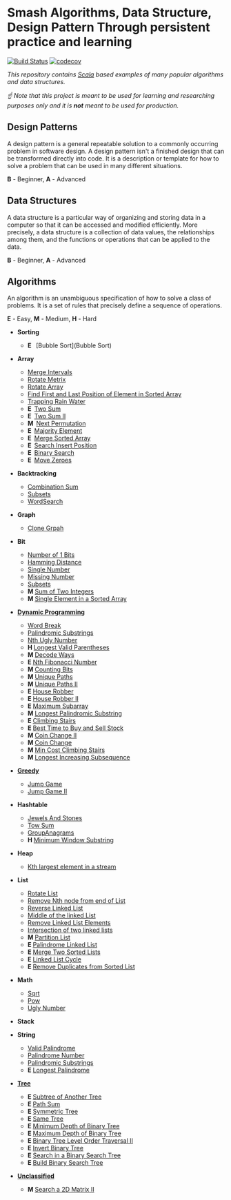 # Smash Algorithms, Data Structure, Design Pattern Through persistent practice and learning

[![Build Status](https://travis-ci.org/markstock7/smash-algorithms.svg?branch=master)](https://travis-ci.org/markstock7/SmashAlgorithms)
[![codecov](https://codecov.io/gh/markstock7/smash-algorithms/branch/master/graph/badge.svg)](https://codecov.io/gh/markstock7/SmashAlgorithms)

*This repository contains [Scala](https://www.scala-lang.org/) based examples of many popular algorithms and data structures.*

*☝ Note that this project is meant to be used for learning and researching purposes 
only and it is **not** meant to be used for production.*

## Design Patterns
A design pattern is a general repeatable solution to a commonly occurring problem in software design. 
A design pattern isn't a finished design that can be transformed directly into code. 
It is a description or template for how to solve a problem that can be used in many different situations.

**B** - Beginner, **A** - Advanced
## Data Structures
A data structure is a particular way of organizing and storing data in a computer so that it can be accessed and modified efficiently.
More precisely, a data structure is a collection of data values, the relationships among them, and the functions or operations that can be applied to the data.

**B** - Beginner, **A** - Advanced
## Algorithms
An algorithm is an unambiguous specification of how to solve a class of problems. 
It is a set of rules that precisely define a sequence of operations.

**E** - Easy, **M** - Medium, **H** - Hard
* **Sorting**
    * **E &nbsp;** [Bubble Sort](Bubble Sort) 
* **Array**
    * [Merge Intervals](https://leetcode.com/problems/merge-intervals)
    * [Rotate Metrix](https://leetcode.com/problems/rotate-image/)
    * [Rotate Array](https://leetcode.com/problems/rotate-array/)
    * [Find First and Last Position of Element in Sorted Array](https://leetcode.com/problems/find-first-and-last-position-of-element-in-sorted-array/)
    * [Trapping Rain Water](https://leetcode.com/problems/trapping-rain-water/)
    * **E &nbsp;**[Two Sum](https://leetcode.com/problems/two-sum/)
    * **E &nbsp;**[Two Sum II](https://leetcode.com/problems/two-sum-ii-input-array-is-sorted/)
    * **M &nbsp;**[Next Permutation](https://github.com/markstock7/smash-algorithms/tree/master/src/main/scala/algorithms/array#next-permutation)
    * **E &nbsp;**[Majority Element](https://github.com/markstock7/smash-algorithms/tree/master/src/main/scala/algorithms/array#majority-element)
    * **E &nbsp;**[Merge Sorted Array](https://github.com/markstock7/smash-algorithms/tree/master/src/main/scala/algorithms/array#merge-sorted-array)
    * **E &nbsp;**[Search Insert Position](https://github.com/markstock7/smash-algorithms/tree/master/src/main/scala/algorithms/array#search-pnsert-position)
    * **E &nbsp;**[Binary Search](https://github.com/markstock7/smash-algorithms/tree/master/src/main/scala/algorithms/array#binary-search) 
    * **E &nbsp;**[Move Zeroes](https://github.com/markstock7/smash-algorithms/tree/master/src/main/scala/algorithms/array#move-zeroes)   
* **Backtracking**
    * [Combination Sum](https://leetcode.com/problems/combination-sum)
    * [Subsets](https://leetcode.com/problems/subsets)
    * [WordSearch](https://leetcode.com/problems/word-search/)
* **Graph**
    * [Clone Grpah](https://leetcode.com/problems/clone-graph)
* **Bit**
    * [Number of 1 Bits](https://leetcode.com/problems/number-of-1-bits/)
    * [Hamming Distance](https://leetcode.com/problems/hamming-distance/)
    * [Single Number](https://leetcode.com/problems/single-number/)
    * [Missing Number](https://leetcode.com/problems/missing-number/)
    * [Subsets](https://leetcode.com/problems/subsets)
    * **M&nbsp;**[Sum of Two Integers](https://github.com/markstock7/smash-algorithms/tree/master/src/main/scala/algorithms/bit#sum-of-two-integers)
    * **M&nbsp;**[Single Element in a Sorted Array](https://github.com/markstock7/smash-algorithms/tree/master/src/main/scala/algorithms/bit#single-element-in-a-sorted-array)
* **[Dynamic Programming](https://github.com/markstock7/smash-algorithms/tree/master/src/main/scala/algorithms/dp)**
    * [Word Break](https://leetcode.com/problems/word-break/)
    * [Palindromic Substrings](https://leetcode.com/problems/palindromic-substrings/)
    * [Nth Ugly Number](https://leetcode.com/problems/ugly-number-ii/)
    * **H&nbsp;**[Longest Valid Parentheses](https://leetcode.com/problems/longest-valid-parentheses)
    * **M&nbsp;**[Decode Ways](https://leetcode.com/problems/decode-ways)
    * **E&nbsp;**[Nth Fibonacci Number](https://github.com/markstock7/smash-algorithms/tree/master/src/main/scala/algorithms/dp#nth-fibonacci-number)
    * **M&nbsp;**[Counting Bits](https://leetcode.com/problems/counting-bits/)
    * **M&nbsp;**[Unique Paths](https://github.com/markstock7/smash-algorithms/tree/master/src/main/scala/algorithms/dp#unique-paths)
    * **M&nbsp;**[Unique Paths II](https://github.com/markstock7/smash-algorithms/tree/master/src/main/scala/algorithms/dp#unique-paths-ii)
    * **E&nbsp;**[House Robber](https://github.com/markstock7/smash-algorithms/tree/master/src/main/scala/algorithms/dp#house-robber)
    * **E&nbsp;**[House Robber II](https://github.com/markstock7/smash-algorithms/tree/master/src/main/scala/algorithms/dp#house-robber-ii)
    * **E&nbsp;**[Maximum Subarray](https://github.com/markstock7/smash-algorithms/tree/master/src/main/scala/algorithms/dp#maximum-subarray)
    * **M&nbsp;**[Longest Palindromic Substring](https://github.com/markstock7/smash-algorithms/tree/master/src/main/scala/algorithms/dp#longest-palindromic-substring)
    * **E&nbsp;**[Climbing Stairs](https://github.com/markstock7/smash-algorithms/tree/master/src/main/scala/algorithms/dp#climbing-stairs)
    * **E&nbsp;**[Best Time to Buy and Sell Stock](https://github.com/markstock7/smash-algorithms/tree/master/src/main/scala/algorithms/dp#best-time-to-buy-and-sell-stock)
    * **M&nbsp;**[Coin Change II](https://github.com/markstock7/smash-algorithms/tree/master/src/main/scala/algorithms/dp#coin-change-ii)
    * **M&nbsp;**[Coin Change](https://github.com/markstock7/smash-algorithms/tree/master/src/main/scala/algorithms/dp#coin-change)
    * **M&nbsp;**[Min Cost Climbing Stairs](https://github.com/markstock7/smash-algorithms/tree/master/src/main/scala/algorithms/dp#min-cost-climbing-stairs)
    * **M&nbsp;**[Longest Increasing Subsequence](https://github.com/markstock7/smash-algorithms/tree/master/src/main/scala/algorithms/dp#longest-increasing-subsequence)
    
* **[Greedy](https://github.com/markstock7/smash-algorithms/tree/master/src/main/scala/algorithms/greedy)**
    * [Jump Game](https://leetcode.com/problems/jump-game/)
    * [Jump Game II](https://leetcode.com/problems/jump-game-ii/)
* **Hashtable**
    * [Jewels And Stones](https://leetcode.com/problems/jewels-and-stones/)
    * [Tow Sum](https://leetcode.com/problems/two-sum/)
    * [GroupAnagrams](https://leetcode.com/problems/group-anagrams)
    * **H&nbsp;**[Minimum Window Substring](https://leetcode.com/problems/minimum-window-substring)
* **Heap**
    * [Kth largest element in a stream](https://leetcode.com/problems/kth-largest-element-in-a-stream/)
* **List**
    * [Rotate List](https://leetcode.com/problems/rotate-list/)
    * [Remove Nth node from end of List](https://leetcode.com/problems/remove-nth-node-from-end-of-list/)
    * [Reverse Linked List](https://leetcode.com/problems/reverse-linked-list/)
    * [Middle of the linked List](https://leetcode.com/problems/middle-of-the-linked-list/)
    * [Remove Linked List Elements](https://leetcode.com/problems/remove-linked-list-elements/)
    * [Intersection of two linked lists](https://leetcode.com/problems/intersection-of-two-linked-lists/)
    * **M&nbsp;**[Partition List](https://leetcode.com/problems/partition-list/)
    * **E&nbsp;**[Palindrome Linked List](https://github.com/markstock7/smash-algorithms/tree/master/src/main/scala/algorithms/list#palindrome-linked-list)
    * **E&nbsp;**[Merge Two Sorted Lists](https://github.com/markstock7/smash-algorithms/tree/master/src/main/scala/algorithms/list#merge-two-sorted-lists)
    * **E&nbsp;**[Linked List Cycle](https://github.com/markstock7/smash-algorithms/tree/master/src/main/scala/algorithms/list#linked-list-cycle)
    * **E&nbsp;**[Remove Duplicates from Sorted List](https://github.com/markstock7/smash-algorithms/tree/master/src/main/scala/algorithms/list#Remove-Duplicates-from-Sorted-List)
        
* **Math**
    * [Sqrt](https://leetcode.com/problems/sqrtx/)
    * [Pow](https://leetcode.com/problems/powx-n/)
    * [Ugly Number](https://leetcode.com/problems/ugly-number/)
* **Stack**
* **String**
    * [Valid Palindrome](https://leetcode.com/problems/valid-palindrome/)
    * [Palindrome Number](https://leetcode.com/problems/palindrome-number/)
    * [Palindromic Substrings](https://leetcode.com/problems/palindromic-substrings/)
    * **E&nbsp;**[Longest Palindrome](https://github.com/markstock7/smash-algorithms/blob/master/src/main/scala/algorithms/string#longest-palindrome)

* **[Tree](https://github.com/markstock7/smash-algorithms/tree/master/src/main/scala/algorithms/tree)**
    * **E&nbsp;**[Subtree of Another Tree](https://github.com/markstock7/smash-algorithms/blob/master/src/main/scala/algorithms/tree#subtree-of-another-tree)
    * **E&nbsp;**[Path Sum](https://github.com/markstock7/smash-algorithms/blob/master/src/main/scala/algorithms/tree#path-sum)
    * **E&nbsp;**[Symmetric Tree](https://github.com/markstock7/smash-algorithms/blob/master/src/main/scala/algorithms/tree#symmetric-tree)
    * **E&nbsp;**[Same Tree](https://github.com/markstock7/smash-algorithms/blob/master/src/main/scala/algorithms/tree#same-tree)
    * **E&nbsp;**[Minimum Depth of Binary Tree](https://github.com/markstock7/smash-algorithms/blob/master/src/main/scala/algorithms/tree#minimum-depth-of-binary-tree)
    * **E&nbsp;**[Maximum Depth of Binary Tree](https://github.com/markstock7/smash-algorithms/blob/master/src/main/scala/algorithms/tree#maximum-depth-of-binary-tree)
    * **E&nbsp;**[Binary Tree Level Order Traversal II](https://github.com/markstock7/smash-algorithms/blob/master/src/main/scala/algorithms/tree#binary-tree-level-order-traversal-ii)
    * **E&nbsp;**[Invert Binary Tree](https://github.com/markstock7/smash-algorithms/blob/master/src/main/scala/algorithms/tree#invert-binary-tree)
    * **E&nbsp;**[Search in a Binary Search Tree](https://github.com/markstock7/smash-algorithms/blob/master/src/main/scala/algorithms/tree#search-in-a-binary-search-tree)
    * **E&nbsp;**[Build Binary Search Tree](https://github.com/markstock7/smash-algorithms/blob/master/src/main/scala/algorithms/tree#build-binary-search-tree)


* **[Unclassified](https://github.com/markstock7/smash-algorithms/tree/master/src/main/scala/algorithms/unclassified)**
    * **M&nbsp;**[Search a 2D Matrix II](https://github.com/markstock7/smash-algorithms/blob/master/src/main/scala/algorithms/unclassified#search-a-2d-matrix-ii)

